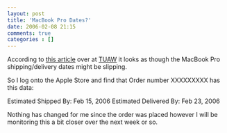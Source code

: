 ```yaml
---
layout: post
title: 'MacBook Pro Dates?'
date: 2006-02-08 21:15
comments: true
categories : []
---  
```


According to <a href="http://www.tuaw.com/2006/02/08/macbook-pro-availability-changes-to-3-4-weeks/">this article</a> over at <a href="http://www.tuaw.com/">TUAW</a> it looks as though the MacBook Pro shipping/delivery dates might be slipping.

So I log onto the Apple Store and find that Order number XXXXXXXXX has this data:

Estimated Shipped By: Feb 15, 2006
Estimated Delivered By: Feb 23, 2006

Nothing has changed for me since the order was placed however I will be monitoring this a bit closer over the next week or so.


